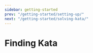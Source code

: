 ```yaml
---
sidebar: getting-started
prev: "/getting-started/setting-up/"
next: "/getting-started/solving-kata/"
---
```


# Finding Kata

<!---
TODO training suggestions
TODO kata search page
TODO kata "numbers": rank, satisfaction, possibly others (which?) as criteria for selecting a kata to solve
-->
